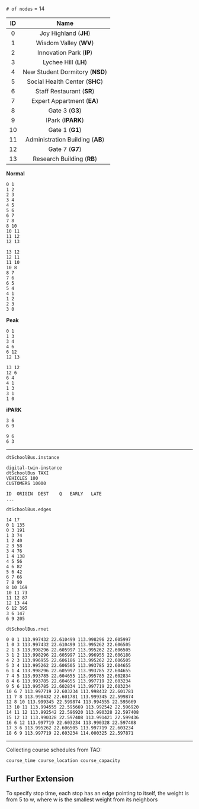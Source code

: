 `# of nodes` = 14

|  ID  |               Name               |
| :--: | :------------------------------: |
|  0   |      Joy Highland (**JH**)       |
|  1   |      Wisdom Valley (**WV**)      |
|  2   |     Innovation Park (**IP**)     |
|  3   |       Lychee Hill (**LH**)       |
|  4   | New Student Dormitory (**NSD**)  |
|  5   |  Social Health Center (**SHC**)  |
|  6   |    Staff Restaurant (**SR**)     |
|  7   |    Expert Appartment (**EA**)    |
|  8   |         Gate 3 (**G3**)          |
|  9   |        IPark (**IPARK**)         |
|  10  |         Gate 1 (**G1**)          |
|  11  | Administration Building (**AB**) |
|  12  |         Gate 7 (**G7**)          |
|  13  |    Research Building (**RB**)    |

**Normal**

```
0 1
1 2
2 3
3 4
4 5
5 6
6 7
7 8
8 10
10 11
11 12
12 13
```

```
13 12
12 11
11 10
10 8
8 7
7 6
6 5
5 4
4 1
1 2
2 3
3 0
```

**Peak**

```
0 1
1 3
3 4
4 6
6 12
12 13
```

```
13 12
12 6
6 4
4 1
1 3
3 1
1 0
```

**iPARK**

```
3 6
6 9
```

```
9 6
6 3
```

---

`dtSchoolBus.instance`

```
digital-twin-instance
dtSchoolBus TAXI
VEHICLES 100
CUSTOMERS 10000

ID	ORIGIN	DEST	Q	EARLY	LATE
...
```

`dtSchoolBus.edges`

```
14 17
0 1 135
0 3 191
1 3 74
1 2 40
2 3 58
3 4 76
1 4 138
4 5 56
4 6 82
5 6 42
6 7 66
7 8 90
8 10 169
10 11 73
11 12 87
12 13 44
6 12 395
3 6 147
6 9 205
```

`dtSchoolBus.rnet`

```
0 0 1 113.997432 22.610499 113.998296 22.605997
1 0 3 113.997432 22.610499 113.995262 22.606505
2 1 3 113.998296 22.605997 113.995262 22.606505
3 1 2 113.998296 22.605997 113.996955 22.606186
4 2 3 113.996955 22.606186 113.995262 22.606505
5 3 4 113.995262 22.606505 113.993785 22.604655
6 1 4 113.998296 22.605997 113.993785 22.604655
7 4 5 113.993785 22.604655 113.995785 22.602834
8 4 6 113.993785 22.604655 113.997719 22.603234
9 5 6 113.995785 22.602834 113.997719 22.603234
10 6 7 113.997719 22.603234 113.998432 22.601781
11 7 8 113.998432 22.601781 113.999345 22.599874
12 8 10 113.999345 22.599874 113.994555 22.595669
13 10 11 113.994555 22.595669 113.992542 22.596920
14 11 12 113.992542 22.596920 113.990328 22.597408
15 12 13 113.990328 22.597408 113.991421 22.599436
16 6 12 113.997719 22.603234 113.990328 22.597408
17 3 6 113.995262 22.606505 113.997719 22.603234
18 6 9 113.997719 22.603234 114.000325 22.597871
```

---

Collecting course schedules from TAO:

```
course_time	course_location	course_capacity
```





## Further Extension

To specify stop time, each stop has an edge pointing to itself, the weight is from 5 to w, where w is the smallest weight from its neighbors